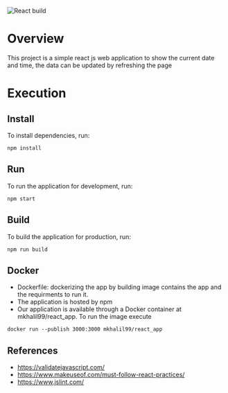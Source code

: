 
![React build](https://github.com/Khalil19-99/Devops-labs/actions/workflows/react_app.yml/badge.svg)

# Overview

This project is a simple react js web application to show the current date and time, the data can be updated by refreshing the page


# Execution 

## Install
To install dependencies, run:

```
npm install
```

## Run

To run the application for development, run:

```
npm start
```
## Build
To build the application for production, run:

```
npm run build
```



## Docker

- Dockerfile: dockerizing the app by building image contains the app and the requirments to run it.
- The application is hosted by npm
- Our application is available through a Docker container at mkhalil99/react_app. To run the image execute
```
docker run --publish 3000:3000 mkhalil99/react_app
```

## References

- https://validatejavascript.com/
- https://www.makeuseof.com/must-follow-react-practices/
- https://www.jslint.com/

